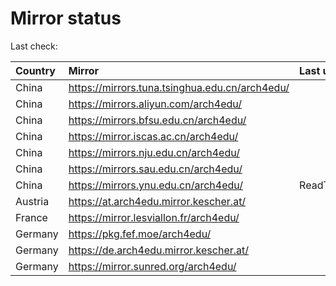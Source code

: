 <script src="./time.js"></script>
# Mirror status
Last check: <script type="text/javascript">localize(1690636669.5283008);</script>

|Country|Mirror|Last update|
|:------|:-----|:----------|
|China|https://mirrors.tuna.tsinghua.edu.cn/arch4edu/|<script type="text/javascript">localize(1690612148);</script>|
|China|https://mirrors.aliyun.com/arch4edu/|<script type="text/javascript">localize(1690526132);</script>|
|China|https://mirrors.bfsu.edu.cn/arch4edu/|<script type="text/javascript">localize(1690612148);</script>|
|China|https://mirror.iscas.ac.cn/arch4edu/|<script type="text/javascript">localize(1690612148);</script>|
|China|https://mirrors.nju.edu.cn/arch4edu/|<script type="text/javascript">localize(1690526132);</script>|
|China|https://mirrors.sau.edu.cn/arch4edu/|<script type="text/javascript">localize(1690568925);</script>|
|China|https://mirrors.ynu.edu.cn/arch4edu/|ReadTimeout|
|Austria|https://at.arch4edu.mirror.kescher.at/|<script type="text/javascript">localize(1690612148);</script>|
|France|https://mirror.lesviallon.fr/arch4edu/|<script type="text/javascript">localize(1689402753);</script>|
|Germany|https://pkg.fef.moe/arch4edu/|<script type="text/javascript">localize(1690612148);</script>|
|Germany|https://de.arch4edu.mirror.kescher.at/|<script type="text/javascript">localize(1690612148);</script>|
|Germany|https://mirror.sunred.org/arch4edu/|<script type="text/javascript">localize(1690612148);</script>|

<script src="./tablefilter/tablefilter.js"></script>
<script src="./table.js"></script>